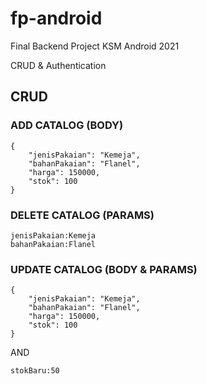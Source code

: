 # fp-android
 Final Backend Project KSM Android 2021

 CRUD & Authentication

##  CRUD
### ADD CATALOG (BODY)
```
{
    "jenisPakaian": "Kemeja",
    "bahanPakaian": "Flanel",
    "harga": 150000,
    "stok": 100
}
```
### DELETE CATALOG (PARAMS)
```
jenisPakaian:Kemeja
bahanPakaian:Flanel
```
### UPDATE CATALOG (BODY & PARAMS)
```
{
    "jenisPakaian": "Kemeja",
    "bahanPakaian": "Flanel",
    "harga": 150000,
    "stok": 100
}
```
AND
```
stokBaru:50
```